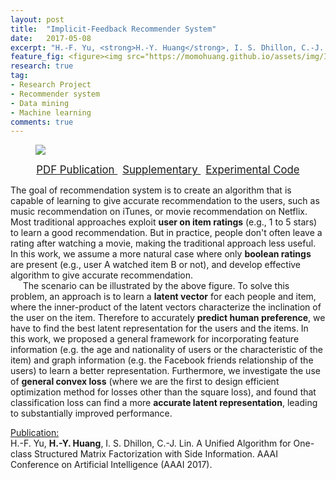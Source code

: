 ```yaml
---
layout: post
title:  "Implicit-Feedback Recommender System"
date:   2017-05-08
excerpt: "H.-F. Yu, <strong>H.-Y. Huang</strong>, I. S. Dhillon, C.-J. Lin. A Unified Algorithm for One-class Structured Matrix Factorization with Side Information. AAAI Conference on Artificial Intelligence (AAAI 2017)."
feature_fig: <figure><img src="https://momohuang.github.io/assets/img/ImpRecSys/imp_feed_RecSys.jpg"></figure>
research: true
tag:
- Research Project
- Recommender system
- Data mining
- Machine learning
comments: true
---
```


<figure>
	<img src="{{site.url}}/assets/img/ImpRecSys/imp_feed_RecSys.jpg">
</figure>

<center>
	<a href="{{ site.url }}/assets/img/ImpRecSys/biased-leml.pdf" target="_blank" class="btn">
		<span style="font-size: 120%;">
		PDF Publication
		</span>
	</a>
	&nbsp;
	<a href="{{ site.url }}/assets/img/ImpRecSys/biased-leml-supp.pdf" target="_blank" class="btn">
		<span style="font-size: 120%;">
		Supplementary
		</span>
	</a>
	&nbsp;
	<a href="https://www.csie.ntu.edu.tw/~cjlin/papers/ocmf-side/" target="_blank" class="btn">
		<span style="font-size: 120%;">
		Experimental Code
		</span>
	</a>
</center>

<p>The goal of recommendation system is to create an algorithm that is capable of learning to give accurate recommendation to the users, such as music recommendation on iTunes, or movie recommendation on Netflix. Most traditional approaches exploit <strong>user on item ratings</strong> (e.g., 1 to 5 stars) to learn a good recommendation. But in practice, people don't often leave a rating after watching a movie, making the traditional approach less useful. In this work, we assume a more natural case where only <strong>boolean ratings</strong> are present (e.g., user A watched item B or not), and develop effective algorithm to give accurate recommendation.<br>&nbsp;&nbsp;&nbsp;&nbsp;
The scenario can be illustrated by the above figure. To solve this problem, an approach is to learn a <strong>latent vector</strong> for each people and item, where the inner-product of the latent vectors characterize the inclination of the user on the item.
Therefore to accurately <strong>predict human preference</strong>, we have to find the best latent representation for the users and the items.
In this work, we proposed a general framework for incorporating feature information (e.g. the age and nationality of users or the characteristic of the item) and graph information (e.g. the Facebook friends relationship of the users) to learn a better representation.
Furthermore, we investigate the use of <strong>general convex loss</strong> (where we are the first to design efficient optimization method for losses other than the square loss), and found that classification loss can find a more <strong>accurate latent representation</strong>, leading to substantially improved performance.</p>
<p><u>Publication:</u><br>H.-F. Yu, <strong>H.-Y. Huang</strong>, I. S. Dhillon, C.-J. Lin. A Unified Algorithm for One-class Structured Matrix Factorization with Side Information. AAAI Conference on Artificial Intelligence (AAAI 2017).</p>
